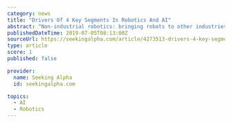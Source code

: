 ```yaml
---
category: news
title: "Drivers Of 4 Key Segments In Robotics And AI"
abstract: "Non-industrial robotics: bringing robots to other industries. Unmanned vehicles and drones: opening new routes. Artificial intelligence: brains over brawn. Demand analysis: no shortage of opportunities. Technological advancements are enabling robotics and ..."
publishedDateTime: 2019-07-05T08:13:00Z
sourceUrl: https://seekingalpha.com/article/4273513-drivers-4-key-segments-robotics-ai
type: article
score: 1
published: false

provider:
  name: Seeking Alpha
  id: seekingalpha.com

topics:
  - AI
  - Robotics
---
```

